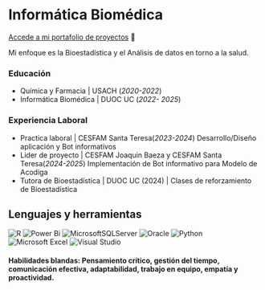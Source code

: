 # Informática Biomédica

[Accede a mi portafolio de proyectos](https://franvtapia.github.io/portafolio/) 💼

Mi enfoque es la Bioestadística y el Análisis de datos en torno a la salud.

### Educación
- Química y Farmacia | USACH (_2020-2022_)
- Informática Biomédica | DUOC UC (_2022- 2025_)

### Experiencia Laboral
- Practica laboral | CESFAM Santa Teresa(_2023-2024_) Desarrollo/Diseño aplicación y Bot informativos
- Lider de proyecto  | CESFAM Joaquin Baeza y CESFAM Santa Teresa(_2024-2025_) Implementación de Bot informativo para Modelo de Acodiga
- Tutora de Bioestadística | DUOC UC (2024) | Clases de reforzamiento de Bioestadística 

## Lenguajes y herramientas
![R](https://img.shields.io/badge/r-%23276DC3.svg?style=for-the-badge&logo=r&logoColor=white)
![Power Bi](https://img.shields.io/badge/power_bi-F2C811?style=for-the-badge&logo=powerbi&logoColor=black)
	![MicrosoftSQLServer](https://img.shields.io/badge/Microsoft%20SQL%20Server-CC2927?style=for-the-badge&logo=microsoft%20sql%20server&logoColor=white)
 ![Oracle](https://img.shields.io/badge/Oracle-F80000?style=for-the-badge&logo=oracle&logoColor=white)
 ![Python](https://img.shields.io/badge/python-3670A0?style=for-the-badge&logo=python&logoColor=ffdd54)
![Microsoft Excel](https://img.shields.io/badge/Microsoft_Excel-217346?style=for-the-badge&logo=microsoft-excel&logoColor=white)
![Visual Studio](https://img.shields.io/badge/Visual%20Studio-5C2D91.svg?style=for-the-badge&logo=visual-studio&logoColor=white)

#### Habilidades blandas: Pensamiento crítico, gestión del tiempo, comunicación efectiva, adaptabilidad, trabajo en equipo, empatía y proactividad. 
